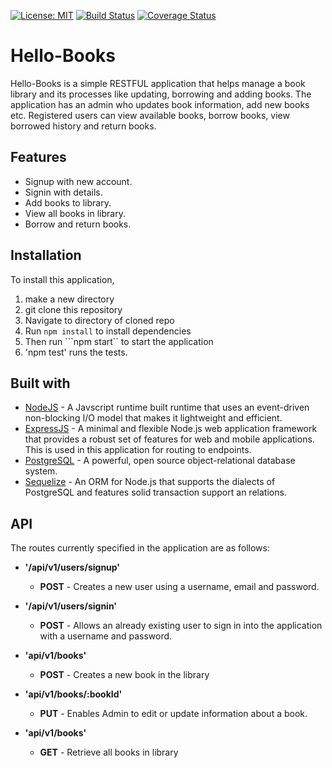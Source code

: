 [![License: MIT](https://img.shields.io/badge/License-MIT-yellow.svg)](https://opensource.org/licenses/MIT)
[![Build Status](https://travis-ci.org/babadee001/HelloBooks.svg?branch=production-tests)](https://travis-ci.org/babadee001/HelloBooks)
[![Coverage Status](https://coveralls.io/repos/github/babadee001/HelloBooks/badge.svg?branch=staging)](https://coveralls.io/github/babadee001/HelloBooks?branch=staging)
# Hello-Books
Hello-Books is a simple RESTFUL application that helps manage a book library and its processes like updating, borrowing and adding books. The application has an admin who updates book information, add new books etc. 
Registered users can view available books, borrow books, view borrowed history and return books.

## Features
* Signup with new account.
* Signin with details.
* Add books  to library.
* View all books in library.
* Borrow and return books.


## Installation
To install this application,
1. make a new directory 
2. git clone this repository
3. Navigate to directory of cloned repo
4. Run ```npm install``` to install dependencies
5. Then run ```npm start`` to start the application
6. 'npm test' runs the tests.

## Built with
* [NodeJS](https://nodejs.org/en/) - A Javscript runtime built runtime that uses an event-driven non-blocking I/O model that makes it lightweight and efficient.
* [ExpressJS](http://expressjs.com/) - A minimal and flexible Node.js web application framework that provides a robust set of features for web and mobile applications. This is used in this application for routing to endpoints.
* [PostgreSQL](https://www.postgresql.org/) - A powerful, open source object-relational database system.
* [Sequelize](http://docs.sequelizejs.com/) - An ORM for Node.js that supports the dialects of PostgreSQL and features solid transaction support an relations.

## API
The routes currently specified in the application are as follows:

- **'/api/v1/users/signup'**
    - **POST** - Creates a new user using a  username, email and password.

- **'/api/v1/users/signin'**
    - **POST** - Allows an already existing user to sign in into the application with a username and password.


- **'api/v1/books'**
    - **POST** - Creates a new book in the library

- **'api/v1/books/:bookId'**
    - **PUT** - Enables Admin to edit or update information about a book.
- **'api/v1/books'**
    - **GET** - Retrieve all books in library
